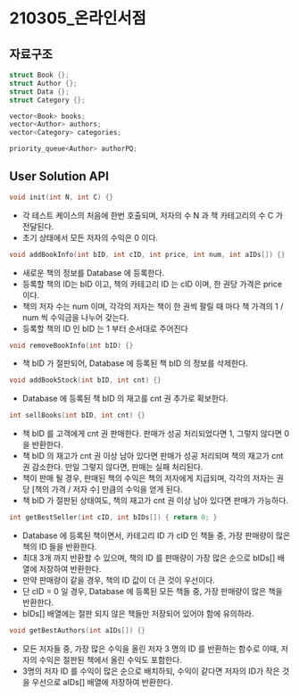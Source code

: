 # 210305_온라인서점

## 자료구조

```cpp
struct Book {};
struct Author {};
struct Data {};
struct Category {};

vector<Book> books;
vector<Author> authors;
vector<Category> categories;

priority_queue<Author> authorPQ;

```

## User Solution API

```cpp
void init(int N, int C) {}
```
- 각 테스트 케이스의 처음에 한번 호출되며, 저자의 수 N 과 책 카테고리의 수 C 가 전달된다.
- 초기 상태에서 모든 저자의 수익은 0 이다.

```cpp
void addBookInfo(int bID, int cID, int price, int num, int aIDs[]) {}
```
- 새로운 책의 정보를 Database 에 등록한다.
- 등록할 책의 ID는 bID 이고, 책의 카테고리 ID 는 cID 이며, 한 권당 가격은 price 이다.
- 책의 저자 수는 num 이며, 각각의 저자는 책이 한 권씩 팔릴 때 마다 책 가격의 1 / num 씩 수익금을 나누어 갖는다.
- 등록할 책의 ID 인 bID 는 1 부터 순서대로 주어진다

```cpp
void removeBookInfo(int bID) {}
```
- 책 bID 가 절판되어, Database 에 등록된 책 bID 의 정보를 삭제한다.

```cpp
void addBookStock(int bID, int cnt) {}
```
- Database 에 등록된 책 bID 의 재고를 cnt 권 추가로 확보한다.

```cpp
int sellBooks(int bID, int cnt) {}
```
- 책 bID 를 고객에게 cnt 권 판매한다. 판매가 성공 처리되었다면 1, 그렇지 않다면 0 을 반환한다.
- 책 bID 의 재고가 cnt 권 이상 남아 있다면 판매가 성공 처리되며 책의 재고가 cnt 권 감소한다. 만일 그렇지 않다면, 판매는 실패 처리된다.
- 책이 판매 될 경우, 판매된 책의 수익은 책의 저자에게 지급되며, 각각의 저자는 권당 [책의 가격 / 저자 수] 만큼의 수익을 얻게 된다.
- 책 bID 가 절판된 상태여도, 책의 재고가 cnt 권 이상 남아 있다면 판매가 가능하다.

```cpp
int getBestSeller(int cID, int bIDs[]) { return 0; }
```
- Database 에 등록된 책이면서, 카테고리 ID 가 cID 인 책들 중, 가장 판매량이 많은 책의 ID 들을 반환한다.
- 최대 3개 까지 반환할 수 있으며, 책의 ID 를 판매량이 가장 많은 순으로 bIDs[] 배열에 저장하여 반환한다.
- 만약 판매량이 같을 경우, 책의 ID 값이 더 큰 것이 우선이다.
- 단 cID = 0 일 경우, Database 에 등록된 모든 책들 중, 가장 판매량이 많은 책을 반환한다.
- bIDs[] 배열에는 절판 되지 않은 책들만 저장되어 있어야 함에 유의하라.

```cpp
void getBestAuthors(int aIDs[]) {}
```
- 모든 저자들 중, 가장 많은 수익을 올린 저자 3 명의 ID 를 반환하는 함수로 이때, 저자의 수익은 절판된 책에서 올린 수익도 포함한다.
- 3명의 저자 ID 를 수익이 많은 순으로 배치하되, 수익이 같다면 저자의 ID가 작은 것을 우선으로 aIDs[] 배열에 저장하여 반환한다.
